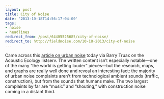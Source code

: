 ```yaml
---
layout: post 
title: City of Noise 
date: '2013-10-18T14:56:17-04:00' 
tags: 
- noise 
- headlines 
redirect_from: /post/64405525685/city-of-noise/
redirect_to: http://fieldnoise.com/10-18-2013/city-of-noise
--- 
```


Came across this [article on urban noise](http://www.ottawacitizen.com/City+Noise+What+that+Ottawa+getting+louder/9049955/story.html) today via Barry Truax on the Acoustic Ecology listserv. The written content isn’t especially notable—one of the many “the world is getting louder” pieces—but the research, maps, and graphs are really well done and reveal an interesting fact: the majority of urban noise complaints aren’t from technological ambient sounds (traffic, construction), but from the sounds that humans make. The two largest complaints by far are “music” and “shouting,” with construction noise coming in a distant third.

